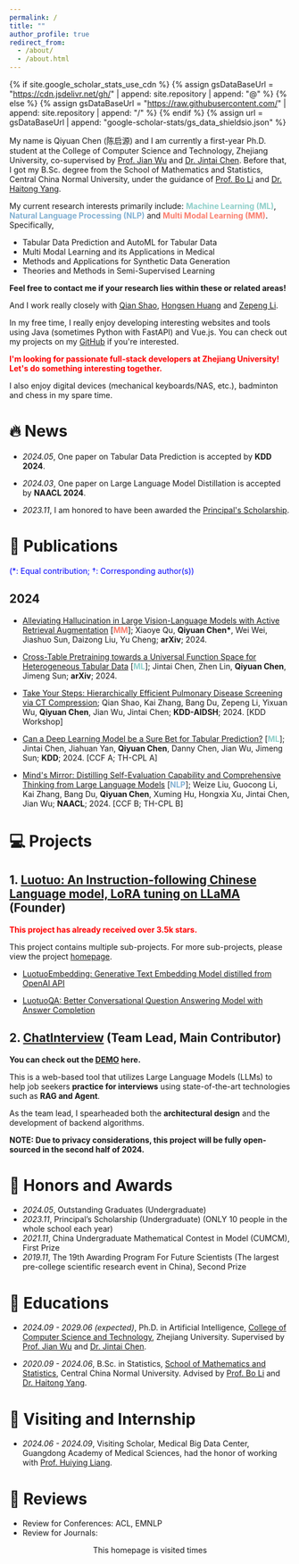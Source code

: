 ```yaml
---
permalink: /
title: ""
author_profile: true
redirect_from: 
  - /about/
  - /about.html
---
```


{% if site.google_scholar_stats_use_cdn %}
{% assign gsDataBaseUrl = "https://cdn.jsdelivr.net/gh/" | append: site.repository | append: "@" %}
{% else %}
{% assign gsDataBaseUrl = "https://raw.githubusercontent.com/" | append: site.repository | append: "/" %}
{% endif %}
{% assign url = gsDataBaseUrl | append: "google-scholar-stats/gs_data_shieldsio.json" %}

<span class='anchor' id='about-me'></span>

My name is Qiyuan Chen (陈启源) and I am currently a first-year Ph.D. student at the College of Computer Science and Technology, Zhejiang University, co-supervised by [Prof. Jian Wu](https://person.zju.edu.cn/0004274) and [Dr. Jintai Chen](https://whatashot.github.io/). Before that, I got my B.Sc. degree from the School of Mathematics and Statistics, Central China Normal University, under the guidance of [Prof. Bo Li](http://maths.ccnu.edu.cn/info/1040/18436.htm) and [Dr. Haitong Yang](http://cs.ccnu.edu.cn/info/1158/2237.htm).


My current research interests primarily include: **<span style="color:#8ECFC9">Machine Learning (ML)</span>**, **<span style="color:#82B0D2">Natural Language Processing (NLP)</span>** and **<span style="color:#FA7F6F">Multi Modal Learning (MM)</span>**. Specifically,

* Tabular Data Prediction and AutoML for Tabular Data
* Multi Modal Learning and its Applications in Medical
* Methods and Applications for Synthetic Data Generation
* Theories and Methods in Semi-Supervised Learning


**Feel free to contact me if your research lies within these or related areas!**

And I work really closely with [Qian Shao](https://abeier87.github.io/), [Hongsen Huang](https://github.com/SirlyDreamer) and [Zepeng Li](https://lzzppp.github.io/).

In my free time, I really enjoy developing interesting websites and tools using Java (sometimes Python with FastAPI) and Vue.js. You can check out my projects on my [GitHub](https://github.com/qychen2001) if you're interested. 

**<span style="color:red">I'm looking for passionate full-stack developers at Zhejiang University! Let's do something interesting together.</span>**

I also enjoy digital devices (mechanical keyboards/NAS, etc.), badminton and chess in my spare time.

# 🔥 News

* *2024.05*, One paper on Tabular Data Prediction is accepted by **KDD 2024**.

* *2024.03*, One paper on Large Language Model Distillation is accepted by **NAACL 2024**.

* *2023.11*, I am honored to have been awarded the [Principal's Scholarship](https://mp.weixin.qq.com/s/B5e4NmFgpNsbQKAxiPb_lQ).

# 📝 Publications

<span style="color:blue">(*: Equal contribution; $\dagger$: Corresponding author(s))</span>

## 2024

<!-- * [Alleviating Hallucination in Large Vision-Language Models with Active Retrieval Augmentation]() **<span style="color:#FA7F6F">MM</span>**]; Xiaoye Qu, **Qiyuan Chen\***, Wei Wei, Jiashuo Sun, Daizong Liu, Yu Cheng; **ACM TOMM**; 2024. [CCF B; TH-CPL B] -->
* [Alleviating Hallucination in Large Vision-Language Models with Active Retrieval Augmentation]() [**<span style="color:#FA7F6F">MM</span>**]; Xiaoye Qu, **Qiyuan Chen\***, Wei Wei, Jiashuo Sun, Daizong Liu, Yu Cheng; **arXiv**; 2024.


* [Cross-Table Pretraining towards a Universal Function Space for Heterogeneous Tabular Data](https://arxiv.org/abs/2406.00281) [**<span style="color:#8ECFC9">ML</span>**]; Jintai Chen, Zhen Lin, **Qiyuan Chen**, Jimeng Sun; **arXiv**; 2024.

* [Take Your Steps: Hierarchically Efficient Pulmonary Disease Screening via CT Compression](); Qian Shao, Kai Zhang, Bang Du, Zepeng Li, Yixuan Wu, **Qiyuan Chen**, Jian Wu, Jintai Chen; **KDD-AIDSH**; 2024. [KDD Workshop]

* [Can a Deep Learning Model be a Sure Bet for Tabular Prediction?](https://arxiv.org/abs/2301.02819v4) [**<span style="color:#8ECFC9">ML</span>**]; Jintai Chen, Jiahuan Yan, **Qiyuan Chen**, Danny Chen, Jian Wu, Jimeng Sun; **KDD**; 2024. [CCF A; TH-CPL A]

* [Mind's Mirror: Distilling Self-Evaluation Capability and Comprehensive Thinking from Large Language Models](https://arxiv.org/abs/2311.09214) [**<span style="color:#82B0D2">NLP</span>**]; Weize Liu, Guocong Li, Kai Zhang, Bang Du, **Qiyuan Chen**, Xuming Hu, Hongxia Xu, Jintai Chen, Jian Wu; **NAACL**; 2024. [CCF B; TH-CPL B]


<!-- TEMPLATE:

* [Title](url) [**<span style="color:#82B0D2">NLP</span>**]; Author; **Conference/Journal**; Year. [CCF x; TH-CPL x] -->


# 💻 Projects

<!-- <span style="color:blue">($\dagger$: Founder; $\ddagger$: Main contributor)</span> -->


<!-- <div class='paper-box'><div class='paper-box-image'><div><div class="badge">3.4K stars</div><img src='images/camel_back.png' alt="sym" width="100%"></div></div>
<div class='paper-box-text' markdown="1">

[Luotuo: An Instruction-following Chinese Language model, LoRA tuning on LLaMA](https://github.com/LC1332/Luotuo-Chinese-LLM)

Ziang Leng, Qiyuan Chen $\dagger$, Cheng Li

This project contains multiple sub-projects. For more sub-projects, please view the project [homepage](https://github.com/LC1332/Luotuo-Chinese-LLM).

- [LuotuoEmbedding: Generative Text Embedding Model distilled from OpenAI API](https://github.com/LC1332/Luotuo-Text-Embedding)

- [LuotuoQA: Better Conversational Question Answering Model with Answer Completion](https://github.com/LC1332/Luotuo-QA)
</div>
</div> -->

## 1. [Luotuo: An Instruction-following Chinese Language model, LoRA tuning on LLaMA](https://github.com/LC1332/Luotuo-Chinese-LLM) (Founder)

**<span style="color:red">This project has already received over 3.5k stars.</span>**

This project contains multiple sub-projects. For more sub-projects, please view the project [homepage](https://github.com/LC1332/Luotuo-Chinese-LLM).

- [LuotuoEmbedding: Generative Text Embedding Model distilled from OpenAI API](https://github.com/LC1332/Luotuo-Text-Embedding)

- [LuotuoQA: Better Conversational Question Answering Model with Answer Completion](https://github.com/LC1332/Luotuo-QA)


## 2. [ChatInterview](https://github.com/qiyuan-chen/ChatInterview) (Team Lead, Main Contributor)

**You can check out the [DEMO](http://14.103.48.72/) here.**

This is a web-based tool that utilizes Large Language Models (LLMs) to help job seekers **practice for interviews** using state-of-the-art technologies such as **RAG and Agent**.

As the team lead, I spearheaded both the **architectural design** and the development of backend algorithms.

**NOTE: Due to privacy considerations, this project will be fully open-sourced in the second half of 2024.**

<!-- ## 3. [GPU Server Helper](https://github.com/qiyuan-chen/GPUServerHelper) (Still in Developing, Founder)

This is a web-based tool designed for **viewing and managing GPU server resources**, suitable for laboratories or research institutions to manage and schedule large numbers of GPU servers. 

I did all the coding for this project by **myself**, using FastAPI and Vue3. -->

<!-- ## 4. Awesomes

Some reading lists for topics related to deep learning:

- [Awesome Semi Supervised Object Detection](https://github.com/qiyuan-chen/Awesome-Semi-Supervised-Object-Detection)
- [Awesome Synthetic Data](https://github.com/qiyuan-chen/Awesome-Synthetic-Data) -->

# 🏅 Honors and Awards

- *2024.05*, Outstanding Graduates (Undergraduate)
- *2023.11*, Principal’s Scholarship (Undergraduate) (ONLY 10 people in the whole school each year)
- *2021.11*, China Undergraduate Mathematical Contest in Model (CUMCM), First Prize
- *2019.11*, The 19th Awarding Program For Future Scientists (The largest pre-college scientific research event in China), Second Prize

# 📖 Educations

- *2024.09 - 2029.06 (expected)*, Ph.D. in Artificial Intelligence, [College of Computer Science and Technology](http://www.cs.zju.edu.cn/csen/), Zhejiang University. Supervised by [Prof. Jian Wu](https://person.zju.edu.cn/0004274) and [Dr. Jintai Chen](https://whatashot.github.io/).

- *2020.09 - 2024.06*, B.Sc. in Statistics, [School of Mathematics and Statistics](http://maths.ccnu.edu.cn/), Central China Normal University. Advised by [Prof. Bo Li](http://maths.ccnu.edu.cn/info/1040/18436.htm) and [Dr. Haitong Yang](http://cs.ccnu.edu.cn/info/1158/2237.htm).


<!-- 
# 💬 Invited Talks

- *2023.11*, NLP Discuss, CCNU. [[Slides]](https://github.com/qiyuan-chen/qiyuan-chen.github.io/blob/main/talks/nlp-discuss-20231124.pdf)

-->

# 🎒 Visiting and Internship


- *2024.06 - 2024.09*, Visiting Scholar, Medical Big Data Center, Guangdong Academy of Medical Sciences, had the honor of working with [Prof. Huiying Liang](http://cmu.teacher.360eol.com/teacherBasic/preview?teacherId=16017).


# 🔎 Reviews

* Review for Conferences: ACL, EMNLP
* Review for Journals:

<div align="center">
<script async src="//busuanzi.ibruce.info/busuanzi/2.3/busuanzi.pure.mini.js"></script>
This homepage is visited <font color="purple" size="5"><span id="busuanzi_value_site_pv"></span></font> times
</div>
